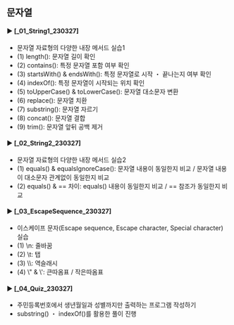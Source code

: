 ####
## 문자열
####
#### ► [_01_String1_230327]
- 문자열 자료형의 다양한 내장 메서드 실습1
- (1) length(): 문자열 길이 확인
- (2) contains(): 특정 문자열 포함 여부 확인
- (3) startsWith() & endsWith(): 특정 문자열로 시작 ・ 끝나는지 여부 확인
- (4) indexOf(): 특정 문자열이 시작되는 위치 확인
- (5) toUpperCase() & toLowerCase(): 문자열 대소문자 변환
- (6) replace(): 문자열 치환
- (7) substring(): 문자열 자르기
- (8) concat(): 문자열 결합 
- (9) trim(): 문자열 앞뒤 공백 제거
####
#### ► [_02_String2_230327]
- 문자열 자료형의 다양한 내장 메서드 실습2
- (1) equals() & equalsIgnoreCase(): 문자열 내용이 동일한지 비교 / 문자열 내용이 대소문자 관계없이 동일한지 비교
- (2) equals() & == 차이: equals() 내용이 동일한지 비교 / == 참조가 동일한지 비교
####
#### ► [_03_EscapeSequence_230327]
- 이스케이프 문자(Escape sequence, Escape character, Special character) 실습
- (1) \n: 줄바꿈
- (2) \t: 탭
- (3) \\\\: 역슬래시
- (4) \\" & \\': 큰따옴표 / 작은따옴표
####
#### ► [_04_Quiz_230327]
- 주민등록번호에서 생년월일과 성별까지만 출력하는 프로그램 작성하기
- substring() ・ indexOf()를 활용한 풀이 진행
####
